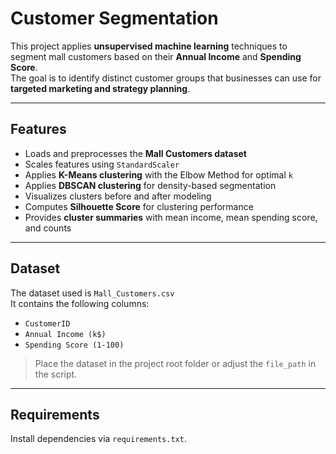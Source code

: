 # Customer Segmentation

This project applies **unsupervised machine learning** techniques to segment mall customers based on their **Annual Income** and **Spending Score**.  
The goal is to identify distinct customer groups that businesses can use for **targeted marketing and strategy planning**.

---

## Features
- Loads and preprocesses the **Mall Customers dataset**
- Scales features using `StandardScaler`
- Applies **K-Means clustering** with the Elbow Method for optimal `k`
- Applies **DBSCAN clustering** for density-based segmentation
- Visualizes clusters before and after modeling
- Computes **Silhouette Score** for clustering performance
- Provides **cluster summaries** with mean income, mean spending score, and counts

---

## Dataset
The dataset used is `Mall_Customers.csv`  
It contains the following columns:
- `CustomerID`  
- `Annual Income (k$)`  
- `Spending Score (1-100)`  

> Place the dataset in the project root folder or adjust the `file_path` in the script.

---

##  Requirements
Install dependencies via `requirements.txt`.

